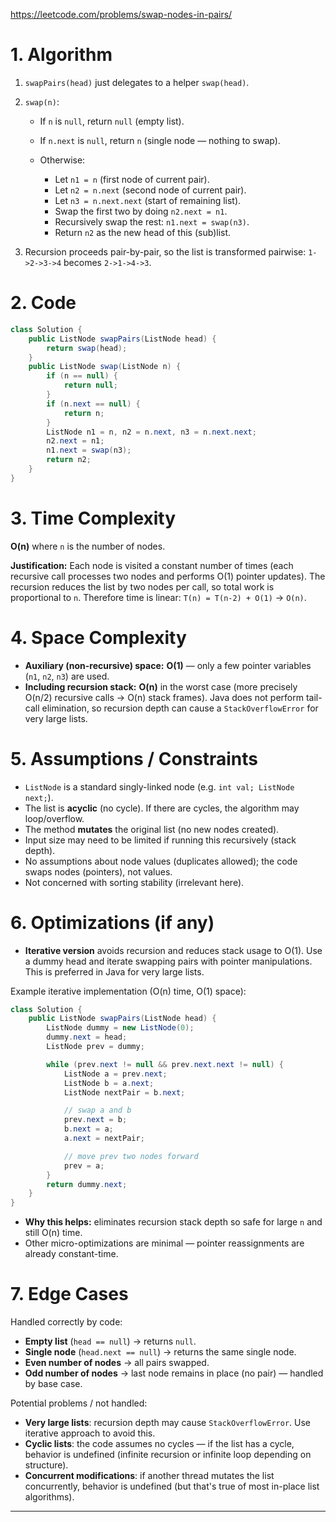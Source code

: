 https://leetcode.com/problems/swap-nodes-in-pairs/


# 1. Algorithm

1. `swapPairs(head)` just delegates to a helper `swap(head)`.
2. `swap(n)`:

   * If `n` is `null`, return `null` (empty list).
   * If `n.next` is `null`, return `n` (single node — nothing to swap).
   * Otherwise:

     * Let `n1 = n` (first node of current pair).
     * Let `n2 = n.next` (second node of current pair).
     * Let `n3 = n.next.next` (start of remaining list).
     * Swap the first two by doing `n2.next = n1`.
     * Recursively swap the rest: `n1.next = swap(n3)`.
     * Return `n2` as the new head of this (sub)list.
3. Recursion proceeds pair-by-pair, so the list is transformed pairwise: `1->2->3->4` becomes `2->1->4->3`.

# 2. Code

```java
class Solution {
    public ListNode swapPairs(ListNode head) {
        return swap(head);
    }
    public ListNode swap(ListNode n) {
        if (n == null) {
            return null;
        }
        if (n.next == null) {
            return n;
        }
        ListNode n1 = n, n2 = n.next, n3 = n.next.next;
        n2.next = n1;
        n1.next = swap(n3);
        return n2;
    }
}
```

# 3. Time Complexity

**O(n)** where `n` is the number of nodes.

**Justification:** Each node is visited a constant number of times (each recursive call processes two nodes and performs O(1) pointer updates). The recursion reduces the list by two nodes per call, so total work is proportional to `n`. Therefore time is linear: `T(n) = T(n-2) + O(1)` → `O(n)`.

# 4. Space Complexity

* **Auxiliary (non-recursive) space:** **O(1)** — only a few pointer variables (`n1`, `n2`, `n3`) are used.
* **Including recursion stack:** **O(n)** in the worst case (more precisely O(n/2) recursive calls → O(n) stack frames).
  Java does not perform tail-call elimination, so recursion depth can cause a `StackOverflowError` for very large lists.

# 5. Assumptions / Constraints

* `ListNode` is a standard singly-linked node (e.g. `int val; ListNode next;`).
* The list is **acyclic** (no cycle). If there are cycles, the algorithm may loop/overflow.
* The method **mutates** the original list (no new nodes created).
* Input size may need to be limited if running this recursively (stack depth).
* No assumptions about node values (duplicates allowed); the code swaps nodes (pointers), not values.
* Not concerned with sorting stability (irrelevant here).

# 6. Optimizations (if any)

* **Iterative version** avoids recursion and reduces stack usage to O(1). Use a dummy head and iterate swapping pairs with pointer manipulations. This is preferred in Java for very large lists.

Example iterative implementation (O(n) time, O(1) space):

```java
class Solution {
    public ListNode swapPairs(ListNode head) {
        ListNode dummy = new ListNode(0);
        dummy.next = head;
        ListNode prev = dummy;

        while (prev.next != null && prev.next.next != null) {
            ListNode a = prev.next;
            ListNode b = a.next;
            ListNode nextPair = b.next;

            // swap a and b
            prev.next = b;
            b.next = a;
            a.next = nextPair;

            // move prev two nodes forward
            prev = a;
        }
        return dummy.next;
    }
}
```

* **Why this helps:** eliminates recursion stack depth so safe for large `n` and still O(n) time.
* Other micro-optimizations are minimal — pointer reassignments are already constant-time.

# 7. Edge Cases

Handled correctly by code:

* **Empty list** (`head == null`) → returns `null`.
* **Single node** (`head.next == null`) → returns the same single node.
* **Even number of nodes** → all pairs swapped.
* **Odd number of nodes** → last node remains in place (no pair) — handled by base case.

Potential problems / not handled:

* **Very large lists**: recursion depth may cause `StackOverflowError`. Use iterative approach to avoid this.
* **Cyclic lists**: the code assumes no cycles — if the list has a cycle, behavior is undefined (infinite recursion or infinite loop depending on structure).
* **Concurrent modifications**: if another thread mutates the list concurrently, behavior is undefined (but that's true of most in-place list algorithms).

---


